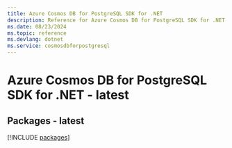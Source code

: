 ```yaml
---
title: Azure Cosmos DB for PostgreSQL SDK for .NET
description: Reference for Azure Cosmos DB for PostgreSQL SDK for .NET
ms.date: 08/23/2024
ms.topic: reference
ms.devlang: dotnet
ms.service: cosmosdbforpostgresql
---
```

# Azure Cosmos DB for PostgreSQL SDK for .NET - latest
## Packages - latest
[!INCLUDE [packages](cosmos-db-for-postgresql-index.md)]
